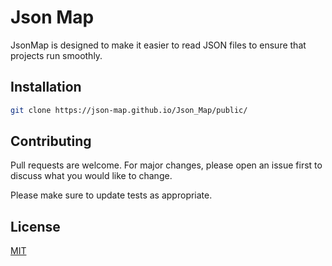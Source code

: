 # Json Map

JsonMap is designed to make it easier to read JSON files to ensure that projects run smoothly. 

## Installation

```bash
git clone https://json-map.github.io/Json_Map/public/
```



## Contributing
Pull requests are welcome. For major changes, please open an issue first to discuss what you would like to change.

Please make sure to update tests as appropriate.

## License
[MIT](./LICENSE)
